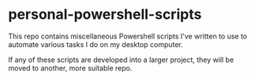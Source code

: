 # personal-powershell-scripts
This repo contains miscellaneous Powershell scripts I've written to use to automate various tasks I do on my desktop computer. 

If any of these scripts are developed into a larger project, they will be moved to another, more suitable repo.
